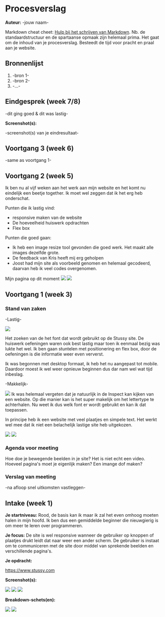 # Procesverslag
**Auteur:** -jouw naam-

Markdown cheat cheet: [Hulp bij het schrijven van Markdown](https://github.com/adam-p/markdown-here/wiki/Markdown-Cheatsheet). Nb. de standaardstructuur en de spartaanse opmaak zijn helemaal prima. Het gaat om de inhoud van je procesverslag. Besteedt de tijd voor pracht en praal aan je website.



## Bronnenlijst
1. -bron 1-
2. -bron 2-
3. -...-



## Eindgesprek (week 7/8)

-dit ging goed & dit was lastig-

**Screenshot(s):**

-screenshot(s) van je eindresultaat-



## Voortgang 3 (week 6)

-same as voortgang 1-



## Voortgang 2 (week 5)

Ik ben nu al vijf weken aan het werk aan mijn website en het komt nu eindelijk een beetje together. Ik moet wel zeggen dat ik het erg heb onderschat. 

Punten die ik lastig vind:
- responsive maken van de website
- De hoeveelheid huiswerk opdrachten 
- Flex box

Punten die goed gaan:
- Ik heb een image resize tool gevonden die goed werk. Het maakt alle images dezelfde grote.
- De feedback van Kris heeft mij erg geholpen
- Joost had mijn site als voorbeeld genomen en helemaal gecodeerd, daarvan heb ik veel codes overgenomen. 

Mijn pagina op dit moment 
![](images/voortgang.PNG)
![](images/voorgangweek5.PNG)



## Voortgang 1 (week 3)

### Stand van zaken

-Lastig-

![](images/website.png)

Het zoeken van de het font dat wordt gebruikt op de Stussy site. De huiswerk oefeningen waren ook best lastig maar toen ik eenmaal bezig was lukte het wel. 
Ik ben gaan stuntelen met positionering en flex box, door de oefeningen is die informatie weer even ververst. 

Ik was begonnen met desktop formaat, ik heb het nu aangepast tot mobile. Daardoor moest ik wel weer opnieuw beginnen dus dar nam wel wat tijd inbeslag. 

-Makkelijk-

![](images/font.PNG)
Ik was helemaal vergeten dat je natuurlijk in de Inspect kan kijken van een website. Op die manier kan is het super makelijk om het lettertype te achterhalen. 
Nu weet ik dus welk font er wordt gebruikt en kan ik dat toepassen. 

In principe heb ik een website met veel plaatjes en simpele text. Het werkt wel mee dat ik niet een belachelijk lastige site heb uitgekozen. 

![](images/voortgangeen.PNG)
![](images/voortgangtwee.PNG)
### Agenda voor meeting

Hoe doe je bewegende beelden in je site? Het is niet echt een video.
Hoeveel pagina's moet je eigenlijk maken?
Een imange dof maken?


### Verslag van meeting

-na afloop snel uitkomsten vastleggen-



## Intake (week 1)

**Je startniveau:** 
Rood, de basis kan ik maar ik zal het even omhoog moeten halen in mijn hoofd. Ik ben dus een gemiddelde beginner die nieuwgierig is om meer te leren over programmeren. 

**Je focus:** 
De site is wel responsive wanneer de gebruiker op knoppen of plaatjes drukt leidt dat naar weer een ander scherm. De gebruiker is instaat om te communiceren met de site door middel van sprekende beelden en verschillende pagina's. 

**Je opdracht:** 

https://www.stussy.com


**Screenshot(s):**

![](images/stussy.png)
![](images/stussy1.png)
![](images/stussy2.png)


**Breakdown-schets(en):**

![](images/breakdown.png)
![](images/breakdown2.png)
